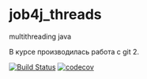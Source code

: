 # job4j_threads
multithreading java

В курсе производилась работа с git 2.

[![Build Status](https://travis-ci.org/KirillReal/job4j_threads.svg?branch=main)](https://travis-ci.org/KirillReal/job4j_design)
[![codecov](https://codecov.io/gh/KirillReal/job4j_threads/branch/main/graph/badge.svg?token=UVHWRZJ0KY)](https://codecov.io/gh/KirillReal/job4j_threads)